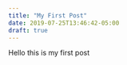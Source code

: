```yaml
---
title: "My First Post"
date: 2019-07-25T13:46:42-05:00
draft: true
---
```


Hello this is my first post
